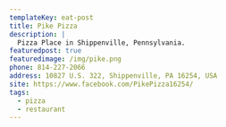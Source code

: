 ```yaml
---
templateKey: eat-post
title: Pike Pizza
description: |
  Pizza Place in Shippenville, Pennsylvania. 
featuredpost: true
featuredimage: /img/pike.png
phone: 814-227-2066
address: 10827 U.S. 322, Shippenville, PA 16254, USA
site: https://www.facebook.com/PikePizza16254/
tags:
  - pizza
  - restaurant
---
```

